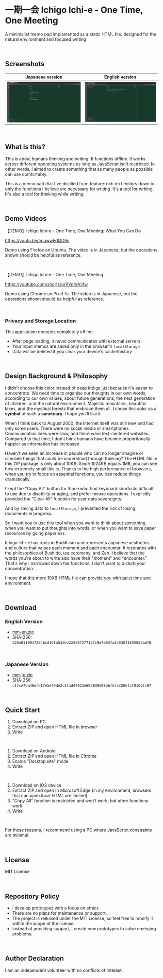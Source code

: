 # **一期一会** Ichigo Ichi-e - One Time, One Meeting
A minimalist memo pad implemented as a static HTML file, designed for the natural environment and focused writing

<br>

## Screenshots
| **Japanese version** | **English version** |
| :---: | :---: |
| <img src="https://github.com/trgr-karasutoragara/zen-info-your-life-is-yours/blob/main/1go1e/img/Screenshot%20from%202025-07-27%2012-33-54.png" width="400"> | <img src="https://github.com/trgr-karasutoragara/zen-info-your-life-is-yours/blob/main/1go1e/img/Screenshot%20from%202025-07-27%2013-21-03.png" width="400"> |

<br>

## What is this?
This is about humans thinking and writing. It functions offline. It works across different operating systems as long as JavaScript isn't restricted. In other words, I aimed to create something that as many people as possible can use comfortably.

This is a memo pad that I've distilled from feature-rich text editors down to only the functions I believe are necessary for writing. It's a tool for writing. It's also a tool for thinking while writing.

<br>

## Demo Videos
【DEMO】Ichigo Ichi-e - One Time, One Meeting: What You Can Do

https://youtu.be/ImuwwFdQO9s

Demo using Firefox on Ubuntu. The video is in Japanese, but the operations shown should be helpful as reference.

<br>

【DEMO】Ichigo Ichi-e - One Time, One Meeting

https://youtube.com/shorts/brPYplnA3fw

Demo using Chrome on Pixel 7a. The video is in Japanese, but the operations shown should be helpful as reference.

<br>

### Privacy and Storage Location
This application operates completely offline.
- After page loading, it never communicates with external servers
- Your input memos are saved only in the browser's `localStorage`
- Data will be deleted if you clear your device's cache/history

<br>

## Design Background & Philosophy

I didn't choose this color instead of deep indigo just because it's easier to concentrate. We need time to organize our thoughts in our own words, according to our own values, about future generations, the next generation of children, and the natural environment. Majestic mountains, beautiful lakes, and the mystical forests that embrace them all. I chose this color as a **symbol** of such a **sanctuary**. I hope you'll like it.

When I think back to August 2000, the internet itself was still new and had only some users. There were no social media or smartphones. Communication lines were slow, and there were text-centered websites. Compared to that time, I don't think humans have become proportionally happier as information has increased.

Haven't we seen an increase in people who can no longer imagine or simulate things that could be understood through thinking? The HTML file in this ZIP package is only about 10KB. Since 1024KB equals 1MB, you can see how extremely small this is. Thanks to the high performance of browsers, when you try to focus on essential functions, you can reduce things dramatically.

I kept the "Copy All" button for those who find keyboard shortcuts difficult to use due to disability or aging, and prefer mouse operations. I explicitly provided the "Clear All" function for user data sovereignty.

And by saving data to `localStorage`, I prevented the risk of losing documents in progress.

So I want you to use this tool when you want to think about something, when you want to put thoughts into words, or when you want to save paper resources by going paperless.

Ichigo Ichi-e has roots in Buddhism and represents Japanese aesthetics and culture that values each moment and each encounter. It resonates with the philosophies of Bushido, tea ceremony, and Zen. I believe that the words you're about to write also have their "moment" and "encounter." That's why I narrowed down the functions. I don't want to disturb your concentration.

I hope that this mere 10KB HTML file can provide you with quiet time and environment.

<br>

## Download

### English Version
- [mm-en.zip](https://github.com/trgr-karasutoragara/zen-info-your-life-is-yours/blob/main/1go1e/mm-en.zip)
- SHA-256: `520e8119947334bcd301a53dbd223e9727712fc9e7e93fa2d930f1895553adf8`

<br>

### Japanese Version
- [mm-jp.zip](https://github.com/trgr-karasutoragara/zen-info-your-life-is-yours/blob/main/1go1e/mm-jp.zip)
- SHA-256: `c17ce7da46efd17e5e49de2c5fad4702de693839e98ebf5fe3206faf0166fc97`

<br>

## Quick Start
1. Download on PC
2. Extract ZIP and open HTML file in browser
3. Write

<br>

1. Download on Android
2. Extract ZIP and open HTML file in Chrome
3. Enable "Desktop site" mode
4. Write

<br>

1. Download on iOS device
2. Extract ZIP and open in Microsoft Edge (in my environment, browsers that can open local HTML are limited)
3. "Copy All" function is restricted and won't work, but other functions work
4. Write

<br>

For these reasons, I recommend using a PC where JavaScript constraints are minimal.

<br>

## License

MIT License

<br>

## Repository Policy

- I develop prototypes with a focus on ethics.
- There are no plans for maintenance or support.
- The project is released under the MIT License, so feel free to modify it within the scope of the license.
- Instead of providing support, I create new prototypes to solve emerging problems.

<br>

## Author Declaration

I am an independent volunteer with no conflicts of interest.

